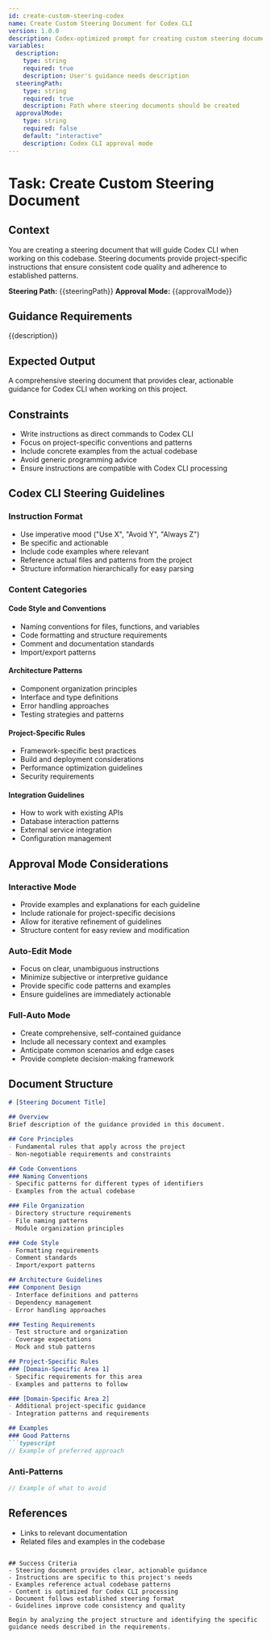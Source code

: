 ```yaml
---
id: create-custom-steering-codex
name: Create Custom Steering Document for Codex CLI
version: 1.0.0
description: Codex-optimized prompt for creating custom steering documents
variables:
  description:
    type: string
    required: true
    description: User's guidance needs description
  steeringPath:
    type: string
    required: true
    description: Path where steering documents should be created
  approvalMode:
    type: string
    required: false
    default: "interactive"
    description: Codex CLI approval mode
---
```


# Task: Create Custom Steering Document

## Context
You are creating a steering document that will guide Codex CLI when working on this codebase. Steering documents provide project-specific instructions that ensure consistent code quality and adherence to established patterns.

**Steering Path:** {{steeringPath}}
**Approval Mode:** {{approvalMode}}

## Guidance Requirements
{{description}}

## Expected Output
A comprehensive steering document that provides clear, actionable guidance for Codex CLI when working on this project.

## Constraints
- Write instructions as direct commands to Codex CLI
- Focus on project-specific conventions and patterns
- Include concrete examples from the actual codebase
- Avoid generic programming advice
- Ensure instructions are compatible with Codex CLI processing

## Codex CLI Steering Guidelines

### Instruction Format
- Use imperative mood ("Use X", "Avoid Y", "Always Z")
- Be specific and actionable
- Include code examples where relevant
- Reference actual files and patterns from the project
- Structure information hierarchically for easy parsing

### Content Categories

#### Code Style and Conventions
- Naming conventions for files, functions, and variables
- Code formatting and structure requirements
- Comment and documentation standards
- Import/export patterns

#### Architecture Patterns
- Component organization principles
- Interface and type definitions
- Error handling approaches
- Testing strategies and patterns

#### Project-Specific Rules
- Framework-specific best practices
- Build and deployment considerations
- Performance optimization guidelines
- Security requirements

#### Integration Guidelines
- How to work with existing APIs
- Database interaction patterns
- External service integration
- Configuration management

## Approval Mode Considerations

### Interactive Mode
- Provide examples and explanations for each guideline
- Include rationale for project-specific decisions
- Allow for iterative refinement of guidelines
- Structure content for easy review and modification

### Auto-Edit Mode
- Focus on clear, unambiguous instructions
- Minimize subjective or interpretive guidance
- Provide specific code patterns and examples
- Ensure guidelines are immediately actionable

### Full-Auto Mode
- Create comprehensive, self-contained guidance
- Include all necessary context and examples
- Anticipate common scenarios and edge cases
- Provide complete decision-making framework

## Document Structure

```markdown
# [Steering Document Title]

## Overview
Brief description of the guidance provided in this document.

## Core Principles
- Fundamental rules that apply across the project
- Non-negotiable requirements and constraints

## Code Conventions
### Naming Conventions
- Specific patterns for different types of identifiers
- Examples from the actual codebase

### File Organization
- Directory structure requirements
- File naming patterns
- Module organization principles

### Code Style
- Formatting requirements
- Comment standards
- Import/export patterns

## Architecture Guidelines
### Component Design
- Interface definitions and patterns
- Dependency management
- Error handling approaches

### Testing Requirements
- Test structure and organization
- Coverage expectations
- Mock and stub patterns

## Project-Specific Rules
### [Domain-Specific Area 1]
- Specific requirements for this area
- Examples and patterns to follow

### [Domain-Specific Area 2]
- Additional project-specific guidance
- Integration patterns and requirements

## Examples
### Good Patterns
```typescript
// Example of preferred approach
```

### Anti-Patterns
```typescript
// Example of what to avoid
```

## References
- Links to relevant documentation
- Related files and examples in the codebase
```

## Success Criteria
- Steering document provides clear, actionable guidance
- Instructions are specific to this project's needs
- Examples reference actual codebase patterns
- Content is optimized for Codex CLI processing
- Document follows established steering format
- Guidelines improve code consistency and quality

Begin by analyzing the project structure and identifying the specific guidance needs described in the requirements.